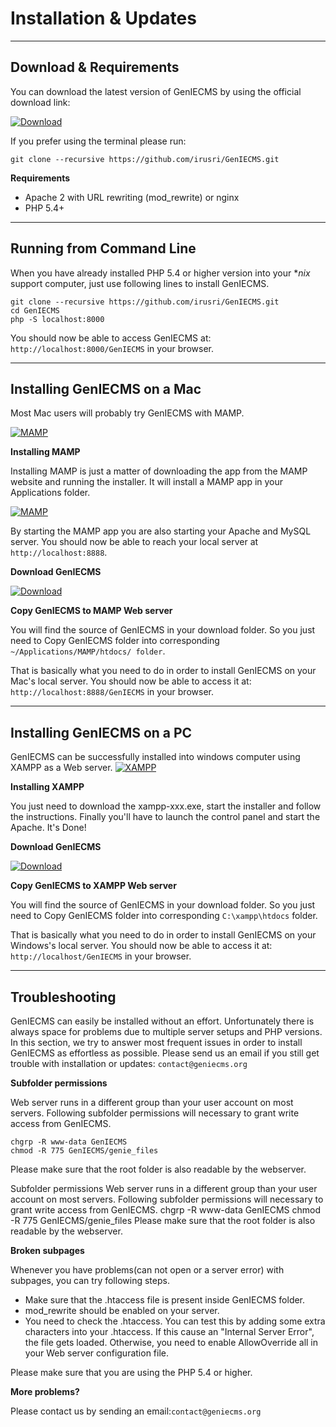 Installation & Updates
=====================

------------------------
Download & Requirements
------------------------

You can download the latest version of GenIECMS by using the official download link:

[![Download](https://github.com/irusri/GenIECMS/blob/master/docs/images/download.png?raw=true "Download")](http://geniecms.org/latest/genie.zip)

If you prefer using the terminal please run:

```
git clone --recursive https://github.com/irusri/GenIECMS.git
```    

**Requirements**
* Apache 2 with URL rewriting (mod_rewrite) or nginx
* PHP 5.4+

------------------------
Running from Command Line
------------------------
When you have already installed PHP 5.4 or higher version into your **nix* support computer, just use following lines to install GenIECMS.
```
git clone --recursive https://github.com/irusri/GenIECMS.git
cd GenIECMS
php -S localhost:8000
```
You should now be able to access GenIECMS at: ```http://localhost:8000/GenIECMS``` in your browser.

------------------------
Installing GenIECMS on a Mac
------------------------
Most Mac users will probably try GenIECMS with MAMP.  

[![MAMP](https://github.com/irusri/GenIECMS/blob/master/docs/images/mamp.png?raw=true "MAMP")](http://www.mamp.info/en/downloads/)

**Installing MAMP**

Installing MAMP is just a matter of downloading the app from the MAMP website and running the installer. It will install a MAMP app in your Applications folder.

[![MAMP](https://github.com/irusri/GenIECMS/blob/master/docs/images/mamp-02.png?raw=true "MAMP")](http://www.mamp.info/en/downloads/)

By starting the MAMP app you are also starting your Apache and MySQL server. You should now be able to reach your local server at ```http://localhost:8888```.

**Download GenIECMS**

[![Download](https://github.com/irusri/GenIECMS/blob/master/docs/images/download.png?raw=true "Download")](http://geniecms.org/latest/genie.zip)

**Copy GenIECMS to MAMP Web server**

You will find the source of GenIECMS in your download folder. So you just need to Copy GenIECMS folder into corresponding ```~/Applications/MAMP/htdocs/ folder```.

That is basically what you need to do in order to install GenIECMS on your Mac's local server. You should now be able to access it at: ```http://localhost:8888/GenIECMS``` in your browser.

------------------------
Installing GenIECMS on a PC
------------------------
GenIECMS can be successfully installed into windows computer using XAMPP as a Web server. 
[![XAMPP](https://github.com/irusri/GenIECMS/blob/master/docs/images/xampp.png?raw=true "XAMPP")](https://www.apachefriends.org/download.html)

**Installing XAMPP**

You just need to download the xampp-xxx.exe, start the installer and follow the instructions. Finally you'll have to launch the control panel and start the Apache. It's Done!

**Download GenIECMS**

[![Download](https://github.com/irusri/GenIECMS/blob/master/docs/images/download.png?raw=true "Download")](http://geniecms.org/latest/genie.zip)

**Copy GenIECMS to XAMPP Web server**

You will find the source of GenIECMS in your download folder. So you just need to Copy GenIECMS folder into corresponding ```C:\xampp\htdocs``` folder.

That is basically what you need to do in order to install GenIECMS on your Windows's local server. You should now be able to access it at: ```http://localhost/GenIECMS``` in your browser.

------------------------
Troubleshooting
------------------------
GenIECMS can easily be installed without an effort. Unfortunately there is always space for problems due to multiple server setups and PHP versions. In this section, we try to answer most frequent issues in order to install GenIECMS as effortless as possible. Please send us an email if you still get trouble with installation or updates: ```contact@geniecms.org```

**Subfolder permissions**

Web server runs in a different group than your user account on most servers. Following subfolder permissions will necessary to grant write access from GenIECMS.
```
chgrp -R www-data GenIECMS
chmod -R 775 GenIECMS/genie_files
```
Please make sure that the root folder is also readable by the webserver.

Subfolder permissions
Web server runs in a different group than your user account on most servers. Following subfolder permissions will necessary to grant write access from GenIECMS.
chgrp -R www-data GenIECMS
chmod -R 775 GenIECMS/genie_files
Please make sure that the root folder is also readable by the webserver.

**Broken subpages**

Whenever you have problems(can not open or  a server error) with subpages, you can try following steps.
* Make sure that the .htaccess file is present inside GenIECMS folder.
* mod_rewrite should be enabled on your server.
* You need to check the .htaccess. You can test this by adding  some extra  characters into your .htaccess. If this cause an "Internal Server Error", the file gets loaded. Otherwise, you need to enable AllowOverride all in your Web server  configuration file.

Please make sure that you are using the PHP 5.4 or higher. 

**More problems?**

Please contact us by sending an email:```contact@geniecms.org```
